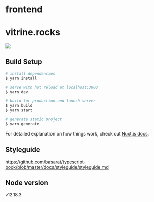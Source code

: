 # frontend
# vitrine.rocks

![](https://github.com/vitrine-rocks/frontend/workflows/Deploy/badge.svg)

## Build Setup

```bash
# install dependencies
$ yarn install

# serve with hot reload at localhost:3000
$ yarn dev

# build for production and launch server
$ yarn build
$ yarn start

# generate static project
$ yarn generate
```

For detailed explanation on how things work, check out [Nuxt.js docs](https://nuxtjs.org).


## Styleguide
https://github.com/basarat/typescript-book/blob/master/docs/styleguide/styleguide.md


## Node version
v12.18.3
